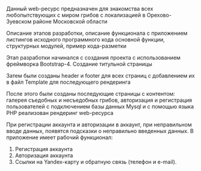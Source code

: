 Данный web-ресурс предназначен для знакомства всех любопытствующих с миром грибов с локализацией в Орехово-Зуевском районе Московской области

Описание этапов разработки, описание функционала с приложением листингов исходного программного кода основной функции, структурных модулей, пример кода-разметки

Этап разработки начинался с создания проекта с использованием фреймворка Bootstrap-4.
Создание титульной страницы

Затем были созданы header и footer для всех страниц с добавлением их в файл Template для последующего рендеринга

После этого были созданы последующие страницы с контентом: галерея съедобных и несъедобных грибов, авторизация и регистрация пользователей с подключением базы данных Mysql и с помощью языка PHP реализован рендеринг web-ресурса

При регистрации аккаунта и авторизации в аккаунт, при неправильном вводе данных, появятся подсказки о неправильно введенных данных.
В приложение имеет рабочий функционал:

1. Регистрация аккаунта
2. Авторизация аккаунта
3. Ссылки на Yandex-карту и обратную связь (телефон и e-mail).
